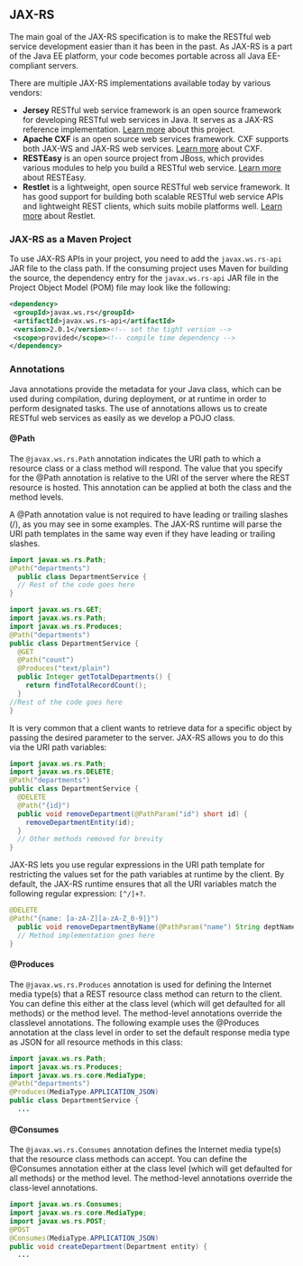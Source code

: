 ## JAX-RS
The main goal of the JAX-RS specification is to make the RESTful web service development easier
than it has been in the past. As JAX-RS is a part of the Java EE platform, your code becomes portable
across all Java EE-compliant servers.

There are multiple JAX-RS implementations available today by various vendors:
- **Jersey** RESTful web service framework is an open source framework for
developing RESTful web services in Java. It serves as a JAX-RS reference implementation.
[Learn more](https://jersey.java.net) about this project.
- **Apache CXF** is an open source web services framework. CXF supports both
JAX-WS and JAX-RS web services. [Learn more](http://cxf.apache.org) about CXF.
- **RESTEasy** is an open source project from JBoss, which provides various
modules to help you build a RESTful web service. [Learn more](http://resteasy.jboss.org) about RESTEasy.
- **Restlet** is a lightweight, open source RESTful web service framework. It has
good support for building both scalable RESTful web service APIs and lightweight REST
clients, which suits mobile platforms well. [Learn more](http://restlet.com) about Restlet.

### JAX-RS as a Maven Project
To use JAX-RS APIs in your project, you need to add the `javax.ws.rs-api` JAR file to the class
path. If the consuming project uses Maven for building the source, the dependency entry for the
`javax.ws.rs-api` JAR file in the Project Object Model (POM) file may look like the following:
```xml
<dependency>
 <groupId>javax.ws.rs</groupId>
 <artifactId>javax.ws.rs-api</artifactId>
 <version>2.0.1</version><!-- set the tight version -->
 <scope>provided</scope><!-- compile time dependency -->
</dependency>
```

### Annotations
Java annotations provide the metadata for your Java class, which can be used during compilation,
during deployment, or at runtime in order to perform designated tasks. The use of annotations allows
us to create RESTful web services as easily as we develop a POJO class.

#### @Path
The `@javax.ws.rs.Path` annotation indicates the URI path to which a resource class or a class
method will respond. The value that you specify for the @Path annotation is relative to the URI of the
server where the REST resource is hosted. This annotation can be applied at both the class and the
method levels.

A @Path annotation value is not required to have leading or trailing slashes (/), as you may see in
some examples. The JAX-RS runtime will parse the URI path templates in the same way even if they
have leading or trailing slashes.
```java
import javax.ws.rs.Path;
@Path("departments")
  public class DepartmentService {
  // Rest of the code goes here
}
```
```java
import javax.ws.rs.GET;
import javax.ws.rs.Path;
import javax.ws.rs.Produces;
@Path("departments")
public class DepartmentService {
  @GET
  @Path("count")
  @Produces("text/plain")
  public Integer getTotalDepartments() {
    return findTotalRecordCount();
  }
//Rest of the code goes here
}
```
It is very common that a client wants to retrieve data for a specific object by passing the desired
parameter to the server. JAX-RS allows you to do this via the URI path variables:
```java
import javax.ws.rs.Path;
import javax.ws.rs.DELETE;
@Path("departments")
public class DepartmentService {
  @DELETE
  @Path("{id}")
  public void removeDepartment(@PathParam("id") short id) {
    removeDepartmentEntity(id);
  }
  // Other methods removed for brevity
}
```
JAX-RS lets you use regular expressions in the URI path template for restricting the values set for the
path variables at runtime by the client. By default, the JAX-RS runtime ensures that all the URI
variables match the following regular expression: `[^/]+?`.
```java
@DELETE
@Path("{name: [a-zA-Z][a-zA-Z_0-9]}")
  public void removeDepartmentByName(@PathParam("name") String deptName) {
  // Method implementation goes here
}
```
#### @Produces
The `@javax.ws.rs.Produces` annotation is used for defining the Internet media type(s) that a REST
resource class method can return to the client. You can define this either at the class level (which will
get defaulted for all methods) or the method level. The method-level annotations override the classlevel
annotations. The following example uses the @Produces annotation at the class level in order to set the default
response media type as JSON for all resource methods in this class:
```java
import javax.ws.rs.Path;
import javax.ws.rs.Produces;
import javax.ws.rs.core.MediaType;
@Path("departments")
@Produces(MediaType.APPLICATION_JSON)
public class DepartmentService {
  ...
```
#### @Consumes
The `@javax.ws.rs.Consumes` annotation defines the Internet media type(s) that the resource class
methods can accept. You can define the @Consumes annotation either at the class level (which will get
defaulted for all methods) or the method level. The method-level annotations override the class-level
annotations.
```java
import javax.ws.rs.Consumes;
import javax.ws.rs.core.MediaType;
import javax.ws.rs.POST;
@POST
@Consumes(MediaType.APPLICATION_JSON)
public void createDepartment(Department entity) {
  ...
```
